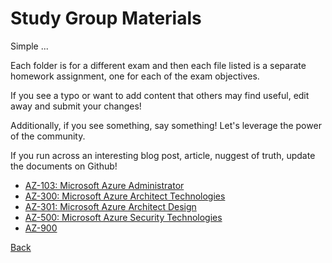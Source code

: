 # Study Group Materials

Simple ...

Each folder is for a different exam and then each file listed is a separate homework assignment, one for each of the exam objectives.

If you see a typo or want to add content that others may find useful, edit away and submit your changes!

Additionally, if you see something, say something! Let's leverage the power of the community.

If you run across an interesting blog post, article, nuggest of truth, update the documents on Github!

- [AZ-103: Microsoft Azure Administrator](./AZ-103)
- [AZ-300: Microsoft Azure Architect Technologies](./AZ-300)
- [AZ-301: Microsoft Azure Architect Design](./AZ-301)
- [AZ-500: Microsoft Azure Security Technologies](./AZ-500)
- [AZ-900](./AZ-900)


[Back](../)